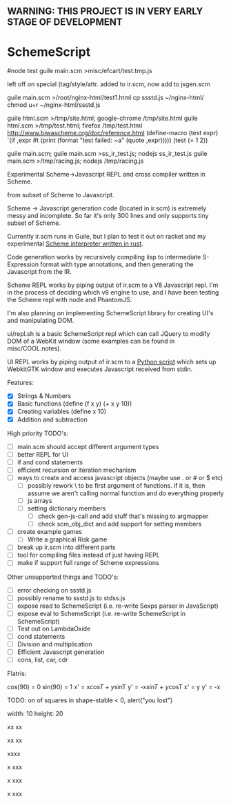 ## WARNING: THIS PROJECT IS IN VERY EARLY STAGE OF DEVELOPMENT
# SchemeScript

#node test
guile main.scm >misc/efcart/test.tmp.js


left off on special (tag/style/attr. added to ir.scm, now add to jsgen.scm

guile main.scm >/root/nginx-html/test1.html
cp ssstd.js ~/nginx-html/
chmod u+r ~/nginx-html/ssstd.js

guile html.scm >/tmp/site.html; google-chrome /tmp/site.html
guile html.scm >/tmp/test.html; firefox /tmp/test.html
http://www.biwascheme.org/doc/reference.html
(define-macro (test expr) `(if ,expr #t (print (format "test failed: ~a" (quote ,expr)))))
(test (= 1 2))

guile main.scm; guile main.scm  >ss_ir_test.js; nodejs ss_ir_test.js
guile main.scm >/tmp/racing.js; nodejs /tmp/racing.js

Experimental Scheme->Javascript REPL and cross compiler written in Scheme.

 from subset of Scheme to Javascript.

Scheme -> Javascript generation code (located in ir.scm) is extremely messy and incomplete. So far it's only 300 lines and only supports tiny subset of Scheme.

Currently ir.scm runs in Guile, but I plan to test it out on racket and my experimental [Scheme interpreter written in rust](https://github.com/kostyakow/lambdaoxide).

Code generation works by recursively compiling lisp to intermediate S-Expression format with type annotations, and then generating the Javascript from the IR.

Scheme REPL works by piping output of ir.scm to a V8 Javascript repl. I'm in the process of deciding which v8 engine to use, and I have been testing the Scheme repl with node and PhantomJS.

I'm also planning on implementing SchemeScript library for creating UI's and manipulating DOM.

ui/repl.sh is a basic SchemeScript repl which can call JQuery to modify DOM of a WebKit window (some examples can be found in misc/COOL.notes).

UI REPL works by piping output of ir.scm to a [Python script](https://github.com/KostyaKow/pwkg) which sets up WebkitGTK window and executes Javascript received from stdin.

Features:
- [x] Strings & Numbers
- [x] Basic functions (define (f x y) (+ x y 10))
- [x] Creating variables (define x 10)
- [x] Addition and subtraction

High priority TODO's:
- [ ] main.scm should accept different argument types
- [ ] better REPL for UI
- [ ] if and cond statements
- [ ] efficient recursion or iteration mechanism
- [ ] ways to create and access javascript objects (maybe use . or # or $ etc)
   - [ ] possibly rework \ to be first argument of functions. if it is, then assume we aren't calling normal function and do everything properly
   - [ ] js arrays
   - [ ] setting dictionary members
      - [ ] check gen-js-call and add stuff that's missing to argmapper
      - [ ] check scm_obj_dict and add support for setting members
- [ ] create example games
   - [ ] Write a graphical Risk game
- [ ] break up ir.scm into different parts
- [ ] tool for compiling files instead of just having REPL
- [ ] make if support full range of Scheme expressions

Other unsupported things and TODO's:
- [ ] error checking on ssstd.js
- [ ] possibly rename to ssstd.js to stdss.js
- [ ] expose read to SchemeScript (i.e. re-write Sexps parser in JavaScript)
- [ ] expose eval to SchemeScript (i.e. re-write SchemeScript in SchemeScript)
- [ ] Test out on LambdaOxide
- [ ] cond statements
- [ ] Division and multiplication
- [ ] Efficient Javascript generation
- [ ] cons, list, car, cdr

Flatris:

cos(90) = 0
sin(90) = 1
x' = x*cosT + y*sinT
y' = -x*sinT + y*cosT
x' = y
y' = -x

TODO:
   on of squares in shape-stable < 0, alert("you lost")

width: 10
height: 20

xx
 xx

xx
xx

xxxx

 x
xxx

x
xxx

  x
xxx

